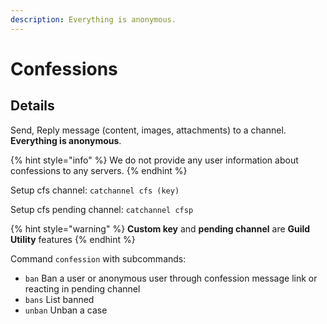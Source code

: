 ```yaml
---
description: Everything is anonymous.
---
```


# Confessions

## Details

Send, Reply message (content, images, attachments) to a channel. **Everything is anonymous**.

{% hint style="info" %}
We do not provide any user information about confessions to any servers.
{% endhint %}

Setup cfs channel: `catchannel cfs (key)`

Setup cfs pending channel: `catchannel cfsp`

{% hint style="warning" %}
**Custom key** and **pending channel** are **Guild Utility** features
{% endhint %}

Command `confession` with subcommands:

* `ban` Ban a user or anonymous user through confession message link or reacting in pending channel
* `bans` List banned
* `unban` Unban a case
